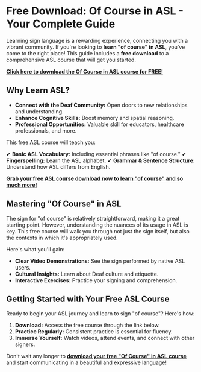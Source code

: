 # Free Download: Of Course in ASL - Your Complete Guide

Learning sign language is a rewarding experience, connecting you with a vibrant community. If you're looking to **learn "of course" in ASL**, you've come to the right place! This guide includes a **free download** to a comprehensive ASL course that will get you started.

[**Click here to download the Of Course in ASL course for FREE!**](https://udemywork.com/of-course-in-asl)

## Why Learn ASL?

- **Connect with the Deaf Community:** Open doors to new relationships and understanding.
- **Enhance Cognitive Skills:** Boost memory and spatial reasoning.
- **Professional Opportunities:** Valuable skill for educators, healthcare professionals, and more.

This free ASL course will teach you:

✔ **Basic ASL Vocabulary:** Including essential phrases like "of course."
✔ **Fingerspelling:** Learn the ASL alphabet.
✔ **Grammar & Sentence Structure:** Understand how ASL differs from English.

[**Grab your free ASL course download now to learn "of course" and so much more!**](https://udemywork.com/of-course-in-asl)

## Mastering "Of Course" in ASL

The sign for "of course" is relatively straightforward, making it a great starting point. However, understanding the nuances of its usage in ASL is key. This free course will walk you through not just the sign itself, but also the contexts in which it's appropriately used.

Here's what you'll gain:

*   **Clear Video Demonstrations:** See the sign performed by native ASL users.
*   **Cultural Insights:** Learn about Deaf culture and etiquette.
*   **Interactive Exercises:** Practice your signing and comprehension.

## Getting Started with Your Free ASL Course

Ready to begin your ASL journey and learn to sign "of course"? Here's how:

1. **Download:** Access the free course through the link below.
2. **Practice Regularly:** Consistent practice is essential for fluency.
3. **Immerse Yourself:** Watch videos, attend events, and connect with other signers.

Don't wait any longer to **[download your free "Of Course" in ASL course](https://udemywork.com/of-course-in-asl)** and start communicating in a beautiful and expressive language!
